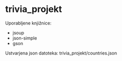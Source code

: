 # trivia_projekt

Uporabljene knjižnice:
 - jsoup
 - json-simple
 - gson
 
 Ustvarjena json datoteka: trivia_projekt/countries.json